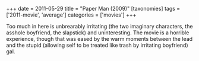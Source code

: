 +++
date = 2011-05-29
title = "Paper Man (2009)"
[taxonomies]
tags = ['2011-movie', 'average']
categories = ['movies']
+++

Too much in here is unbrearably irritating (the two imaginary
characters, the asshole boyfriend, the slapstick) and uninteresting. The
movie is a horrible experience, though that was eased by the warm
moments between the lead and the stupid (allowing self to be treated
like trash by irritating boyfriend) gal.
